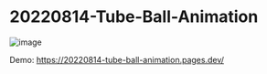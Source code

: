 # 20220814-Tube-Ball-Animation

![image](https://user-images.githubusercontent.com/87271458/184541300-f12d8aa6-d6a0-4fcf-ac8f-1e654e12288b.png)

Demo: https://20220814-tube-ball-animation.pages.dev/
